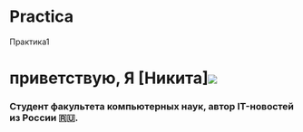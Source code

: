 # Practica [](https://img.icons8.com/color-glass/256/github-2.png) 
Практика1
# приветствую, Я [Никита]![](https://img.icons8.com/color-glass/256/github-2.png)
### Студент факультета компьютерных наук, автор IT-новостей из России 🇷🇺.

